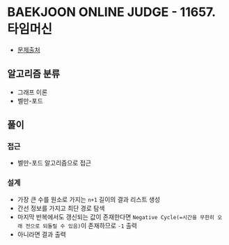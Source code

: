 # BAEKJOON ONLINE JUDGE - 11657. 타임머신

- [문제출처](https://www.acmicpc.net/problem/11657 "11657. 타임머신")

## 알고리즘 분류

- 그래프 이론
- 벨만-포드

## 풀이

### 접근

- 벨만-포드 알고리즘으로 접근

### 설계

- 가장 큰 수를 원소로 가지는 `n+1` 길이의 결과 리스트 생성
- 간선 정보를 가지고 최단 경로 탐색
- 마지막 반복에서도 갱신되는 값이 존재한다면 `Negative Cycle(=시간을 무한히 오래 전으로 되돌릴 수 있음)`이 존재하므로 `-1` 출력
- 아니라면 결과 출력